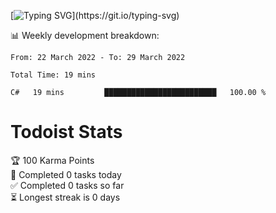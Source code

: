 [![Typing SVG](https://readme-typing-svg.herokuapp.com?font=&size=30&duration=7000&color=00F70E&background=000000&center=true&vCenter=true&lines=Welcome+to+my+profile.)](https://git.io/typing-svg)


:bar_chart:	Weekly development breakdown:
<!--START_SECTION:waka-->

```text
From: 22 March 2022 - To: 29 March 2022

Total Time: 19 mins

C#   19 mins         █████████████████████████   100.00 %
```


<!--END_SECTION:waka-->

# Todoist Stats

<!-- TODO-IST:START -->
🏆  100 Karma Points           
🌸  Completed 0 tasks today           
✅  Completed 0 tasks so far           
⏳  Longest streak is 0 days
<!-- TODO-IST:END -->

